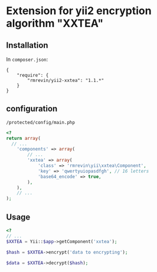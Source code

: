Extension for yii2 encryption algorithm "XXTEA"
==========

Installation
------------
In `composer.json`:
```
{
    "require": {
        "rmrevin/yii2-xxtea": "1.1.*"
    }
}
```

configuration
-------------
`/protected/config/main.php`
```php
<?
return array(
  // ...
	'components' => array(
		// ...
		'xxtea' => array(
			'class' => 'rmrevin\yii\xxtea\Component',
			'key' => 'qwertyuiopasdfgh', // 16 letters
			'base64_encode' => true,
		),
	),
	// ...
);
```

Usage
-----
```php
<?
// ...
$XXTEA = Yii::$app->getComponent('xxtea');

$hash = $XXTEA->encrypt('data to encrypting');

$data = $XXTEA->decrypt($hash);
```
